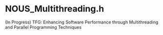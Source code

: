# NOUS_Multithreading.h
(In Progress) TFG: Enhancing Software Performance through Multithreading and Parallel Programming Techniques
